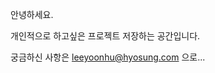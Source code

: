 안녕하세요.

개인적으로 하고싶은 프로젝트 저장하는 공간입니다.

궁금하신 사항은 leeyoonhu@hyosung.com 으로...

<!--
**Leeyoonhu/Leeyoonhu** is a ✨ _special_ ✨ repository because its `README.md` (this file) appears on your GitHub profile.

Here are some ideas to get you started:

- 🔭 I’m currently working on ...
- 🌱 I’m currently learning ...
- 👯 I’m looking to collaborate on ...
- 🤔 I’m looking for help with ...
- 💬 Ask me about ...
- 📫 How to reach me: ...
- 😄 Pronouns: ...
- ⚡ Fun fact: ...
-->
